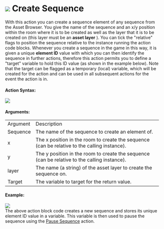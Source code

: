 #  ![](https://gms.magecorn.com/Manual/assets/Images/Scripting_Reference/Drag_And_Drop/Reference/Sequences/i_sequence_create.png) Create Sequence

With this action you can create a sequence element of any sequence from
the Asset Browser. You give the name of the sequence and an x/y position
within the room where it is to be created as well as the layer that it
is to be created on (this layer must be an **asset layer** ). You can
tick the "relative" flags to position the sequence relative to the
instance running the action code blocks. Whenever you create a sequence
in the game in this way, it is given a unique **element ID** value with
which you can then identify the sequence in further actions, therefore
this action permits you to define a "target" variable to hold this ID
value (as shown in the example below). Note that the target can be
flagged as a temporary (local) variable, which will be created for the
action and can be used in all subsequent actions for the event the
action is in.

#### Action Syntax:

  
![](https://gms.magecorn.com/Manual/assets/Images/Scripting_Reference/Drag_And_Drop/Reference/Sequences/a_sequence_create.png)  

#### Arguments:

|          |                                                                                              |
|----------|----------------------------------------------------------------------------------------------|
| Argument | Description                                                                                  |
| Sequence | The name of the sequence to create an element of.                                            |
| x        | The x position in the room to create the sequence (can be relative to the calling instance). |
| y        | The y position in the room to create the sequence (can be relative to the calling instance). |
| layer    | The name (a string) of the asset layer to create the sequence on.                            |
| Target   | The variable to target for the return value.                                                 |

#### Example:

  
![](https://gms.magecorn.com/Manual/assets/Images/Scripting_Reference/Drag_And_Drop/Reference/Sequences/e_sequence_create.png)  
The above action block code creates a new sequence and stores its unique
element ID value in a variable. This variable is then used to pause the
sequence using the [Pause Sequence](Pause_Sequence) action.
